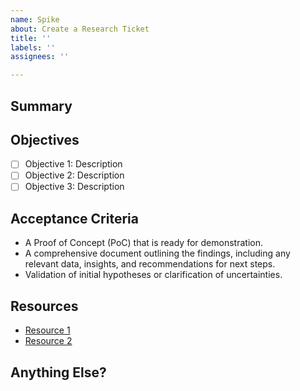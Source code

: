 ```yaml
---
name: Spike
about: Create a Research Ticket
title: ''
labels: ''
assignees: ''

---
```


## Summary
<!-- Provide a brief description of the purpose of this spike. Explain what you are investigating or researching, including any current solutions, specific goals, and initial ideas or hypotheses. Detail the problem or opportunity prompting this spike. -->

## Objectives
<!-- List the key objectives or questions this spike aims to address. Clearly define what you hope to learn or decide as a result of this investigation. -->

- [ ] Objective 1: Description
- [ ] Objective 2: Description
- [ ] Objective 3: Description

## Acceptance Criteria
<!-- Define clear criteria that will determine the completion and success of this spike. This might include a mix of tangible deliverables and qualitative outcomes. -->

- A Proof of Concept (PoC) that is ready for demonstration.
- A comprehensive document outlining the findings, including any relevant data, insights, and recommendations for next steps.
- Validation of initial hypotheses or clarification of uncertainties.

## Resources
<!-- List any resources that will be used or are expected to be helpful during the spike. This can include documentation, tools, existing code repositories, or external sources of information. -->

- [Resource 1](URL)
- [Resource 2](URL)


## Anything Else?
<!-- Use this section to include any additional notes, comments, or considerations that don't fit into the above sections. This could include potential impacts on other areas of the project, alternative approaches that could be considered, or any risks identified. -->

